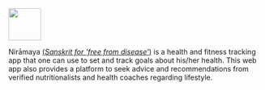 <img src="https://i.stack.imgur.com/wVl1M.png" height="64">

Nirāmaya [(_Sanskrit for 'free from disease'_)](https://www.wisdomlib.org/definition/niramaya#language) is a health and fitness tracking app that one can use to set and track goals about his/her health. This web app also provides a platform to seek advice and recommendations from verified nutritionalists and health coaches regarding lifestyle.
